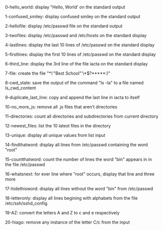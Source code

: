 0-hello_world:
    display "Hello, World' on the 
    standard output

1-confused_smiley:
    display confused smiley on the 
    standard output

2-hellofile:
    display /etc/passwd file on the 
    standard output

3-twofiles:
    display /etc/passwd and /etc/hosts on
    the standard display

4-lastlines:
    display the last 10 lines of
    /etc/passwd on the standard display

5-firstlines:
    display the first 10 lines of 
    /etc/passwd on the standard display

6-third_line:
    display the 3rd line of the file
    iacta on the standard display

7-file:
    create the file "\*\\'"Best School"\'\\*$\?\*\*\*\*\*:)"

8-cwd_state:
    save the output of the command
    "ls -la" to a file named 
    ls_cwd_content

9-duplicate_last_line:
    copy and append the last line in 
    iacta to itself 

10-no_more_js:
    remove all .js files that aren't 
    directories

11-directories:
    count all directories and
    subdirectories from current directory

12-newest_files:
    list the 10 latest files in the
    directory

13-unique:
    display all unique values from list
    input

14-findthatword:
    display all lines from /etc/passwd
    containing the word "root"

15-countthatword:
    count the number of lines the word
    "bin" appears in in the file
    /etc/passwd

16-whatsnext:
    for ever line where "root" occurs,
    display that line and three more

17-hidethisword:
    display all lines without the word
    "bin" from /etc/passwd

18-letteronly:
    display all lines begining with
    alphabets from the file
    /etc/ssh/sshd_config

19-AZ:
    convert the letters A and Z to 
    c and e respectively

20-hiago:
    remove any instance of the letter C/c
    from the input
